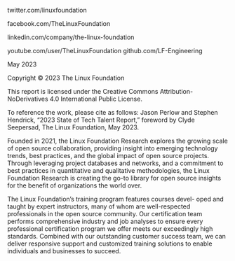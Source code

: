   twitter.com/linuxfoundation 


  facebook.com/TheLinuxFoundation 


  linkedin.com/company/the-linux-foundation


  youtube.com/user/TheLinuxFoundation
 github.com/LF-Engineering


May 2023


Copyright © 2023 The Linux Foundation


This report is licensed under the Creative Commons 
Attribution-NoDerivatives 4.0 International Public 
License.


To reference the work, please cite as follows: Jason 
Perlow and Stephen Hendrick, “2023 State of Tech 
Talent Report,” foreword by Clyde Seepersad, The 
Linux Foundation, May 2023.


Founded in 2021, the Linux Foundation Research explores the 
growing scale of open source collaboration, providing insight into 
emerging technology trends, best practices, and the global impact 
of open source projects. Through leveraging project databases 
and networks, and a commitment to best practices in quantitative 
and qualitative methodologies, the Linux Foundation Research is 
creating the go-to library for open source insights for the benefit of 
organizations the world over.


The Linux Foundation’s training program features courses devel-
oped and taught by expert instructors, many of whom are 
well-respected professionals in the open source community. Our 
certification team performs comprehensive industry and job 
analyses to ensure every professional certification program we 
offer meets our exceedingly high standards. Combined with our 
outstanding customer success team, we can deliver responsive 
support and customized training solutions to enable individuals and 
businesses to succeed.


